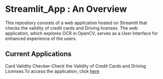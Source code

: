 # Streamlit_App : An Overview

This repository consists of a web application hosted on Streamlit that checks the validity of credit cards and Driving licenses. The web application, which explores OCR in OpenCV, serves as a User Interface for enhanced experience of the users.

## Current Applications

Card Validity Checker-Check the Validity of Credit Cards and Driving Licenses.To access the application, click [here](https://card-validity-check.streamlit.app/)
